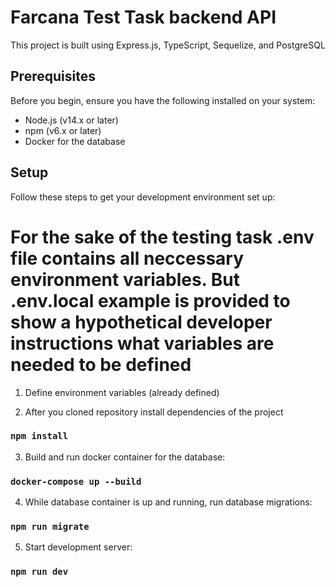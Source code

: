 # Farcana Test Task backend API

This project is built using Express.js, TypeScript, Sequelize, and PostgreSQL

## Prerequisites

Before you begin, ensure you have the following installed on your system:

- Node.js (v14.x or later)
- npm (v6.x or later)
- Docker for the database

## Setup

Follow these steps to get your development environment set up:

# For the sake of the testing task .env file contains all neccessary environment variables. But .env.local example is provided to show a hypothetical developer instructions what variables are needed to be defined

1. Define environment variables (already defined)

2. After you cloned repository install dependencies of the project

### `npm install`

3. Build and run docker container for the database:

### `docker-compose up --build`

4. While database container is up and running, run database migrations:

### `npm run migrate`

5. Start development server:

### `npm run dev`
